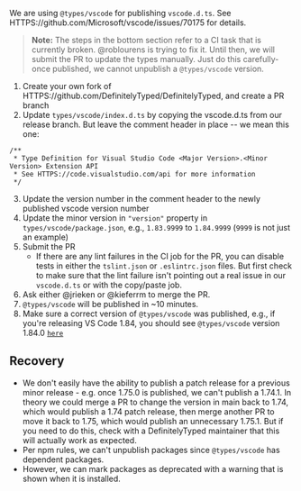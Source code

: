 We are using `@types/vscode` for publishing `vscode.d.ts`. See
HTTPS://github.com/Microsoft/vscode/issues/70175 for details.

> **Note:** The steps in the bottom section refer to a CI task that is currently broken. @roblourens is trying to fix it. Until then, we will submit the PR to update the types manually. Just do this carefully- once published, we cannot unpublish a `@types/vscode` version.

1. Create your own fork of HTTPS://github.com/DefinitelyTyped/DefinitelyTyped,
   and create a PR branch
2. Update `types/vscode/index.d.ts` by copying the vscode.d.ts from our release
   branch. But leave the comment header in place -- we mean this one:

```
/**
 * Type Definition for Visual Studio Code <Major Version>.<Minor Version> Extension API
 * See HTTPS://code.visualstudio.com/api for more information
 */
```

3. Update the version number in the comment header to the newly published vscode
   version number
4. Update the minor version in `"version"` property in
   `types/vscode/package.json`, e.g., `1.83.9999` to `1.84.9999` (`9999` is not
   just an example)
5. Submit the PR
    - If there are any lint failures in the CI job for the PR, you can disable
      tests in either the `tslint.json` or `.eslintrc.json` files. But first
      check to make sure that the lint failure isn't pointing out a real issue
      in our `vscode.d.ts` or with the copy/paste job.
6. Ask either @jrieken or @kieferrm to merge the PR.
7. `@types/vscode` will be published in ~10 minutes.
8. Make sure a correct version of `@types/vscode` was published, e.g., if you're
   releasing VS Code 1.84, you should see `@types/vscode` version 1.84.0
   [`here`](https://www.npmjs.com/package/@types/vscode)

## Recovery

- We don't easily have the ability to publish a patch release for a previous minor release - e.g. once 1.75.0 is published, we can't publish a 1.74.1. In theory we could merge a PR to change the version in main back to 1.74, which would publish a 1.74 patch release, then merge another PR to move it back to 1.75, which would publish an unnecessary 1.75.1. But if you need to do this, check with a DefinitelyTyped maintainer that this will actually work as expected.
- Per npm rules, we can't unpublish packages since `@types/vscode` has dependent packages.
- However, we can mark packages as deprecated with a warning that is shown when it is installed.
